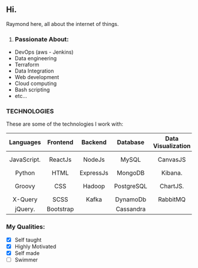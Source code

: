 ## Hi. 
Raymond here, all about the internet of things.

1. ### Passionate About:
  - DevOps (aws - Jenkins)
  - Data engineering
  - Terraform
  - Data Integration
  - Web development
  - Cloud computing
  - Bash scripting
  - etc...

### TECHNOLOGIES
  These are some of the technologies I work with:

| Languages              | Frontend      | Backend       | Database       | Data Visualization | (BaaS) && Bssd  | Testing     | Other           |
| :---:                  |  :---:        |  :---:        | :---:          | :---:            |  :---:          | :---:         | :---:         |
| JavaScript.            | ReactJs       | NodeJs        | MySQL         | CanvasJS          | Amazone (AWS)   |  Jest         | Linux         |
| Python                 | HTML          | ExpressJs     | MongoDB       |  Kibana.          | Kubernetes      |               | Git           |
| Groovy                 | CSS           | Hadoop        | PostgreSQL    | ChartJS.          | Bash            |               | Visual Studios |
| X-Query                | SCSS          | Kafka         | DynamoDb     |  RabbitMQ          | Firebase        |               | Postman        |
| jQuery.                | Bootstrap     |               | Cassandra                         |                 | Heroku        | | Jenkins        |     



### My Qualities:

 - [x]  Self taught
 - [x]  Highly Motivated
 - [x]  Self made
 - [ ]  Swimmer
